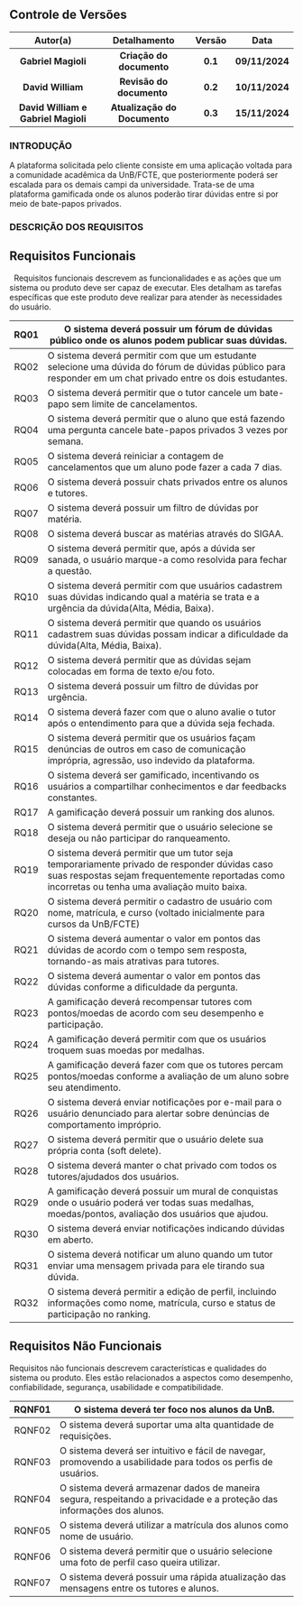 ## **Controle de Versões**

|            **Autor(a)**             |       **Detalhamento**       | **Versão** |    **Data**    |
| :---------------------------------: | :--------------------------: | :--------: | :------------: |
|         **Gabriel Magioli**         |   **Criação do documento**   |  **0.1**   | **09/11/2024** |
|          **David William**          |  **Revisão do documento**    |  **0.2**   | **10/11/2024** |
| **David William e Gabriel Magioli** | **Atualização do Documento** |  **0.3**   | **15/11/2024** |

### **INTRODUÇÃO**

A plataforma solicitada pelo cliente consiste em uma aplicação voltada para a comunidade acadêmica da UnB/FCTE, que posteriormente poderá ser escalada para os demais campi da universidade. Trata-se de uma plataforma gamificada onde os alunos poderão tirar dúvidas entre si por meio de bate-papos privados.

### **DESCRIÇÃO DOS REQUISITOS**
## **Requisitos Funcionais**

  Requisitos funcionais descrevem as funcionalidades e as ações que um sistema ou produto deve ser capaz de executar. Eles detalham as tarefas específicas que este produto deve realizar para atender às necessidades do usuário.


| RQ01 | O sistema deverá possuir um fórum de dúvidas público onde os alunos podem publicar suas dúvidas.                                                                                                 |
| :--: | ------------------------------------------------------------------------------------------------------------------------------------------------------------------------------------------------ |
| RQ02 | O sistema deverá permitir com que um estudante selecione uma dúvida do fórum de dúvidas público para responder em um chat privado entre os dois estudantes.                                      |
| RQ03 | O sistema deverá permitir que o tutor cancele um bate-papo sem limite de cancelamentos.                                                                                                          |
| RQ04 | O sistema deverá permitir que o aluno que está fazendo uma pergunta cancele bate-papos privados 3 vezes por semana.                                                                              |
| RQ05 | O sistema deverá reiniciar a contagem de cancelamentos que um aluno pode fazer a cada 7 dias.                                                                                                    |
| RQ06 | O sistema deverá possuir chats privados entre os alunos e tutores.                                                                                                                               |
| RQ07 | O sistema deverá possuir um filtro de dúvidas por matéria.                                                                                                                                       |
| RQ08 | O sistema deverá buscar as matérias através do SIGAA.                                                                                                                                            |
| RQ09 | O sistema deverá permitir que, após a dúvida ser sanada, o usuário marque-a como resolvida para fechar a questão.                                                                                |
| RQ10 | O sistema deverá permitir com que usuários cadastrem suas dúvidas indicando qual a matéria se trata e a urgência da dúvida(Alta, Média, Baixa).                                                  |
| RQ11 | O sistema deverá permitir que quando os usuários cadastrem suas dúvidas possam indicar a dificuldade da dúvida(Alta, Média, Baixa).                                                              |
| RQ12 | O sistema deverá permitir que as dúvidas sejam colocadas em forma de texto e/ou foto.                                                                                                            |
| RQ13 | O sistema deverá possuir um filtro de dúvidas por urgência.                                                                                                                                      |
| RQ14 | O sistema deverá fazer com que o aluno avalie o tutor após o entendimento para que a dúvida seja fechada.                                                                                        |
| RQ15 | O sistema deverá permitir que os usuários façam denúncias de outros em caso de comunicação imprópria, agressão, uso indevido da plataforma.                                                      |
| RQ16 | O sistema deverá ser gamificado, incentivando os usuários a compartilhar conhecimentos e dar feedbacks constantes.                                                                               |
| RQ17 | A gamificação deverá possuir um ranking dos alunos.                                                                                                                                              |
| RQ18 | O sistema deverá permitir que o usuário selecione se deseja ou não participar do ranqueamento.                                                                                                   |
| RQ19 | O sistema deverá permitir que um tutor seja temporariamente privado de responder dúvidas caso suas respostas sejam frequentemente reportadas como incorretas ou tenha uma avaliação muito baixa. |
| RQ20 | O sistema deverá permitir o cadastro de usuário com nome, matrícula, e curso (voltado inicialmente para cursos da UnB/FCTE)                                                                      |
| RQ21 | O sistema deverá aumentar o valor em pontos das dúvidas de acordo com o tempo sem resposta, tornando-as mais atrativas para tutores.                                                             |
| RQ22 | O sistema deverá aumentar o valor em pontos das dúvidas conforme a dificuldade da pergunta.                                                                                                      |
| RQ23 | A gamificação deverá recompensar tutores com pontos/moedas de acordo com seu desempenho e participação.                                                                                          |
| RQ24 | A gamificação deverá permitir com que os usuários troquem suas moedas por medalhas.                                                                                                              |
| RQ25 | A gamificação deverá fazer com que os tutores percam pontos/moedas conforme a avaliação de um aluno sobre seu atendimento.                                                                       |
| RQ26 | O sistema deverá enviar notificações por e-mail para o usuário denunciado para alertar sobre denúncias de comportamento impróprio.                                                               |
| RQ27 | O sistema deverá permitir que o usuário delete sua própria conta (soft delete).                                                                                                                  |
| RQ28 | O sistema deverá manter o chat privado com todos os tutores/ajudados dos usuários.                                                                                                               |
| RQ29 | A gamificação deverá possuir um mural de conquistas onde o usuário poderá ver todas suas medalhas, moedas/pontos, avaliação dos usuários que ajudou.                                             |
| RQ30 | O sistema deverá enviar notificações indicando dúvidas em aberto.                                                                                                                                |
| RQ31 | O sistema deverá notificar um aluno quando um tutor enviar uma mensagem privada para ele tirando sua dúvida.                                                                                     |
| RQ32 | O sistema deverá permitir a edição de perfil, incluindo informações como nome, matrícula, curso e status de participação no ranking.                                                             |

## **Requisitos Não Funcionais**

Requisitos não funcionais descrevem características e qualidades do sistema ou produto. Eles estão relacionados a aspectos como desempenho, confiabilidade, segurança, usabilidade e compatibilidade.

| RQNF01 | O sistema deverá ter foco nos alunos da UnB.                                                                           |
| :----: | ---------------------------------------------------------------------------------------------------------------------- |
| RQNF02 | O sistema deverá suportar uma alta quantidade de requisições.                                                          |
| RQNF03 | O sistema deverá ser intuitivo e fácil de navegar, promovendo a usabilidade para todos os perfis de usuários.          |
| RQNF04 | O sistema deverá armazenar dados de maneira segura, respeitando a privacidade e a proteção das informações dos alunos. |
| RQNF05 | O sistema deverá utilizar a matrícula dos alunos como nome de usuário.                                                 |
| RQNF06 | O sistema deverá permitir que o usuário selecione uma foto de perfil caso queira utilizar.                             |
| RQNF07 | O sistema deverá possuir uma rápida atualização das mensagens entre os tutores e alunos.                               |
